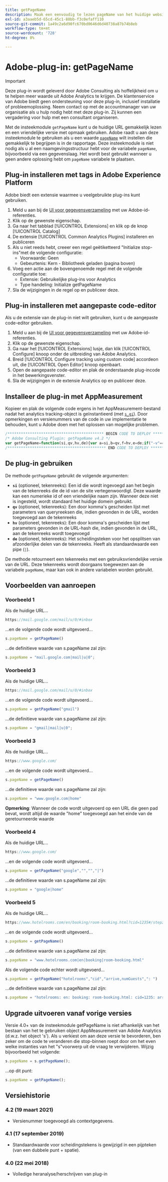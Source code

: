 ```yaml
---
title: getPageName
description: Maak een eenvoudig te lezen pageName van het huidige websitepad.
exl-id: a3aaeb5d-65cd-45c1-88bb-f3c0efaff110
source-git-commit: 1a49c2a6d90fc670bd0646d6d40738a87b74b8eb
workflow-type: tm+mt
source-wordcount: '728'
ht-degree: 0%

---
```


# Adobe-plug-in: getPageName

>[!IMPORTANT]
>
>Deze plug-in wordt geleverd door Adobe Consulting als hoffelijkheid om u te helpen meer waarde uit Adobe Analytics te krijgen. De klantenservice van Adobe biedt geen ondersteuning voor deze plug-in, inclusief installatie of probleemoplossing. Neem contact op met de accountmanager van uw organisatie als u hulp nodig hebt met deze plug-in. Zij kunnen een vergadering voor hulp met een consultant organiseren.

Met de insteekmodule `getPageName` kunt u de huidige URL gemakkelijk lezen en een vriendelijke versie met opmaak gebruiken. Adobe raadt u aan deze insteekmodule te gebruiken als u een waarde [`pageName`](../page-vars/pagename.md) wilt instellen die gemakkelijk te begrijpen is in de rapportage. Deze insteekmodule is niet nodig als u al een naamgevingsstructuur hebt voor de variabele `pageName`, bijvoorbeeld via een gegevenslaag. Het wordt best gebruikt wanneer u geen andere oplossing hebt om `pageName` variabele te plaatsen.

## Plug-in installeren met tags in Adobe Experience Platform

Adobe biedt een extensie waarmee u veelgebruikte plug-ins kunt gebruiken.

1. Meld u aan bij de [UI voor gegevensverzameling](https://experience.adobe.com/data-collection) met uw Adobe-id-referenties.
1. Klik op de gewenste eigenschap.
1. Ga naar het tabblad [!UICONTROL Extensions] en klik op de knop [!UICONTROL Catalog]
1. De extensie [!UICONTROL Common Analytics Plugins] installeren en publiceren
1. Als u niet reeds hebt, creeer een regel geëtiketteerd &quot;Initialize stop-ins&quot;met de volgende configuratie:
   * Voorwaarde: Geen
   * Gebeurtenis: Kern - Bibliotheek geladen (pagina boven)
1. Voeg een actie aan de bovengenoemde regel met de volgende configuratie toe:
   * Extensie: Gebruikelijke plug-ins voor Analytics
   * Type handeling: Initialize getPageName
1. Sla de wijzigingen in de regel op en publiceer deze.

## Plug-in installeren met aangepaste code-editor

Als u de extensie van de plug-in niet wilt gebruiken, kunt u de aangepaste code-editor gebruiken.

1. Meld u aan bij de [UI voor gegevensverzameling](https://experience.adobe.com/data-collection) met uw Adobe-id-referenties.
1. Klik op de gewenste eigenschap.
1. Ga naar het [!UICONTROL Extensions] lusje, dan klik [!UICONTROL Configure] knoop onder de uitbreiding van Adobe Analytics.
1. Breid [!UICONTROL Configure tracking using custom code] accordeon uit, die [!UICONTROL Open Editor] knoop openbaart.
1. Open de aangepaste code-editor en plak de onderstaande plug-incode in het bewerkingsvenster.
1. Sla de wijzigingen in de extensie Analytics op en publiceer deze.

## Installeer de plug-in met AppMeasurement

Kopieer en plak de volgende code ergens in het AppMeasurement-bestand nadat het analytics tracking-object is geïnstantieerd (met [`s_gi`](../functions/s-gi.md)). Door opmerkingen en versienummers van de code in uw implementatie te behouden, kunt u Adobe doen met het oplossen van mogelijke problemen.

```js
/******************************************* BEGIN CODE TO DEPLOY *******************************************/
/* Adobe Consulting Plugin: getPageName v4.2 */
var getPageName=function(si,qv,hv,de){var a=si,b=qv,f=hv,e=de;if("-v"===a)return{plugin:"getPageName",version:"4.2"};a:{if("undefined"!==typeof window.s_c_il){var d=0;for(var g;d<window.s_c_il.length;d++)if(g=window.s_c_il[d],g._c&&"s_c"===g._c){d=g;break a}}d=void 0}"undefined"!==typeof d&&(d.contextData.getPageName="4.2");var c=location.hostname,h=location.pathname.substring(1).split("/"),l=h.length,k=location.search.substring(1).split("&"),m=k.length;d=location.hash.substring(1).split("&");g=d.length;e=e?e:"|";a=a?a:c;b=b?b:"";f=f?f:"";if(1===l&&""===h[0])a=a+e+"home";else for(c=0;c<l;c++)a=a+e+decodeURIComponent(h[c]);if(b&&(1!==m||""!==k[0]))for(h=b.split(","),l=h.length,c=0;c<l;c++)for(b=0;b<m;b++)if(h[c]===k[b].split("=")[0]){a=a+e+decodeURIComponent(k[b]);break}if(f&&(1!==g||""!==d[0]))for(f=f.split(","),k=f.length,c=0;c<k;c++)for(b=0;b<g;b++)if(f[c]===d[b].split("=")[0]){a=a+e+decodeURIComponent(d[b]);break}return a.substring(a.length-e.length)===e?a.substring(0,a.length-e.length):a};
/******************************************** END CODE TO DEPLOY ********************************************/
```

## De plug-in gebruiken

De methode `getPageName` gebruikt de volgende argumenten:

* **`si`** (optioneel, tekenreeks): Een id die wordt ingevoegd aan het begin van de tekenreeks die de id van de site vertegenwoordigt. Deze waarde kan een numerieke id of een vriendelijke naam zijn. Wanneer deze niet is ingesteld, wordt standaard het huidige domein gebruikt.
* **`qv`** (optioneel, tekenreeks): Een door komma&#39;s gescheiden lijst met parameters van queryreeksen die, indien gevonden in de URL, worden toegevoegd aan de tekenreeks
* **`hv`** (optioneel, tekenreeks): Een door komma&#39;s gescheiden lijst met parameters gevonden in de URL-hash die, indien gevonden in de URL, aan de tekenreeks wordt toegevoegd
* **`de`** (optioneel, tekenreeks): Het scheidingsteken voor het opsplitsen van afzonderlijke delen van de tekenreeks. Heeft als standaardwaarde een pipe (`|`).

De methode retourneert een tekenreeks met een gebruiksvriendelijke versie van de URL. Deze tekenreeks wordt doorgaans toegewezen aan de variabele `pageName`, maar kan ook in andere variabelen worden gebruikt.

## Voorbeelden van aanroepen

### Voorbeeld 1

Als de huidige URL...

```js
https://mail.google.com/mail/u/0/#inbox
```

...en de volgende code wordt uitgevoerd...

```js
s.pageName = getPageName()
```

...de definitieve waarde van s.pageName zal zijn:

```js
s.pageName = "mail.google.com|mail|u|0";
```

### Voorbeeld 3

Als de huidige URL...

```js
https://mail.google.com/mail/u/0/#inbox
```

...en de volgende code wordt uitgevoerd...

```js
s.pageName = getPageName("gmail")
```

...de definitieve waarde van s.pageName zal zijn:

```js
s.pageName = "gmail|mail|u|0";
```

### Voorbeeld 3

Als de huidige URL...

```js
https://www.google.com/
```

...en de volgende code wordt uitgevoerd...

```js
s.pageName = getPageName()
```

...de definitieve waarde van s.pageName zal zijn:

```js
s.pageName = "www.google.com|home"
```

**Opmerking**: Wanneer de code wordt uitgevoerd op een URL die geen pad bevat, wordt altijd de waarde &quot;home&quot; toegevoegd aan het einde van de geretourneerde waarde

### Voorbeeld 4

Als de huidige URL...

```js
https://www.google.com/
```

...en de volgende code wordt uitgevoerd...

```js
s.pageName = getPageName("google","","","|")
```

...de definitieve waarde van s.pageName zal zijn:

```js
s.pageName = "google|home"
```

### Voorbeeld 5

Als de huidige URL...

```js
https://www.hotelrooms.com/en/booking/room-booking.html?cid=1235#/step2&arrive=2018-05-26&depart=2018-05-27&numGuests=2
```

...en de volgende code wordt uitgevoerd...

```js
s.pageName = getPageName()
```

...de definitieve waarde van s.pageName zal zijn:

```js
s.pageName = "www.hotelrooms.com|en|booking|room-booking.html"
```

Als de volgende code echter wordt uitgevoerd...

```js
s.pageName = getPageName("hotelrooms","cid","arrive,numGuests",": ")
```

...de definitieve waarde van s.pageName zal zijn:

```js
s.pageName = "hotelrooms: en: booking: room-booking.html: cid=1235: arrive=2018-05-26: numGuests=2"
```

## Upgrade uitvoeren vanaf vorige versies

Versie 4.0+ van de insteekmodule getPageName is niet afhankelijk van het bestaan van het te gebruiken object AppMeasurement van Adobe Analytics (d.w.z. het object &#39;s&#39;).  Als u verkiest om aan deze versie te bevorderen, ben zeker om de code te veranderen die stop-binnen roept door om het even welke instanties van het &quot;s&quot;voorwerp uit de vraag te verwijderen.
Wijzig bijvoorbeeld het volgende:

```js
s.pageName = s.getPageName();
```

...op dit punt:

```js
s.pageName = getPageName();
```

## Versiehistorie

### 4.2 (19 maart 2021)

* Versienummer toegevoegd als contextgegevens.

### 4.1 (17 september 2019)

* Standaardwaarde voor scheidingstekens is gewijzigd in een pĳpteken (van een dubbele punt + spatie).

### 4.0 (22 mei 2018)

* Volledige heranalyse/herschrijven van plug-in
